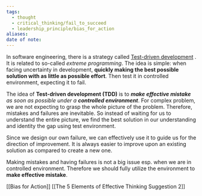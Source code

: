 ```yaml
---
tags:
  - thought
  - critical_thinking/fail_to_succeed
  - leadership_principle/bias_for_action
aliases: 
date of note:
---
```


In software engineering, there is a strategy called [Test-driven development](https://en.wikipedia.org/wiki/Test-driven_development) . It is related to so-called *extreme programming*. The idea is simple: when facing uncertainty in development, **quickly making the best possible solution with as little as possible effort**.  Then test it in controlled environment, expecting it to fail. 

The idea of **Test-driven development (TDD)** is to ***make effective mistake** as soon as possible under a **controlled environment***. For complex problem, we are not expecting to grasp the whole picture of the problem. Therefore, mistakes and failures are inevitable. So instead of waiting for us to understand the entire picture, we find the best solution in our understanding and identity the gap using test environment. 

Since we design our own failure, we can effectively use it to guide us for the direction of improvement. It is always easier to improve upon an existing solution as compared to create a new one. 

Making mistakes and having failures is not a big issue esp. when we are in controlled environment. Therefore we should fully utilize the environment to **make effective mistake**.  



[[Bias for Action]]
[[The 5 Elements of Effective Thinking Suggestion 2]]